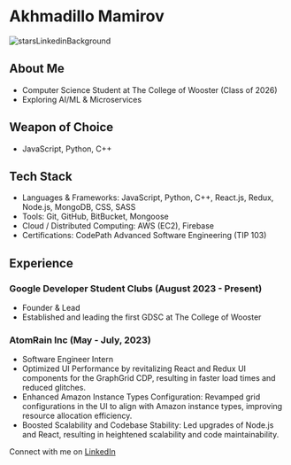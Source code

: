 # Akhmadillo Mamirov
![starsLinkedinBackground](https://github.com/akhmadmamirov/akhmadmamirov/assets/105142060/d293f742-b38b-4375-a36b-7660baf4597a)
## About Me
- Computer Science Student at The College of Wooster (Class of 2026)
- Exploring AI/ML & Microservices

## Weapon of Choice
- JavaScript, Python, C++

## Tech Stack
- Languages & Frameworks: JavaScript, Python, C++, React.js, Redux, Node.js, MongoDB, CSS, SASS
- Tools: Git, GitHub, BitBucket, Mongoose
- Cloud / Distributed Computing: AWS (EC2), Firebase
- Certifications: CodePath Advanced Software Engineering (TIP 103)

## Experience
### Google Developer Student Clubs (August 2023 - Present)
- Founder & Lead
- Established and leading the first GDSC at The College of Wooster

### AtomRain Inc (May - July, 2023)
- Software Engineer Intern
- Optimized UI Performance by revitalizing React and Redux UI components for the GraphGrid CDP, resulting in faster load times and reduced glitches.
- Enhanced Amazon Instance Types Configuration: Revamped grid configurations in the UI to align with Amazon instance types, improving resource allocation efficiency.
- Boosted Scalability and Codebase Stability: Led upgrades of Node.js and React, resulting in heightened scalability and code maintainability.

Connect with me on [LinkedIn](https://www.linkedin.com/in/akhmadillomamirov/)
